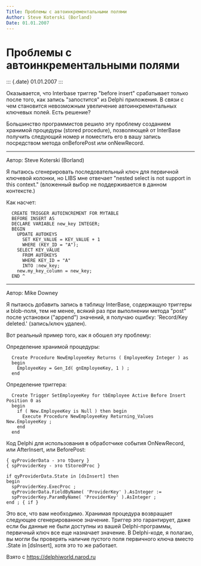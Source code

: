 ```yaml
---
Title: Проблемы с автоинкрементальными полями
Author: Steve Koterski (Borland)
Date: 01.01.2007
---
```



Проблемы с автоинкрементальными полями
======================================

::: {.date}
01.01.2007
:::

Оказывается, что Interbase триггер \"before insert\" срабатывает только
после того, как запись \"запостится\" из Delphi приложения. В связи с
чем становится невозможным увеличение автоинкрементальных ключевых
полей. Есть решение?

Большинство программистов решило эту проблему созданием хранимой
процедуры (stored procedure), позволяющей от InterBase получить
следующий номер и поместить его в вашу запись посредством метода
onBeforePost или onNewRecord.

------------------------------------------------------------------------

Автор: Steve Koterski (Borland)

Я пытаюсь сгенерировать последовательный ключ для первичной ключевой
колонки, но LIBS мне отвечает \"nested select is not support in this
context.\" (вложенный выбор не поддерживается в данном контексте.)

Как насчет:

      CREATE TRIGGER AUTOINCREMENT FOR MYTABLE
      BEFORE INSERT AS
      DECLARE VARIABLE new_key INTEGER;
      BEGIN
        UPDATE AUTOKEYS
          SET KEY_VALUE = KEY_VALUE + 1
          WHERE (KEY_ID = "A");
        SELECT KEY_VALUE
          FROM AUTOKEYS
          WHERE KEY_ID = "A"
          INTO :new_key;
        new.my_key_column = new_key;
      END ^

------------------------------------------------------------------------

Автор: Mike Downey

Я пытаюсь добавить запись в таблицу InterBase, содержащую триггеры и
blob-поля, тем не менее, всякий раз при выполнении метода \"post\" после
установки (\"append\") значений, я получаю ошибку: \'Record/Key
deleted.\' (запись/ключ удален).

Вот реальный пример того, как я обошел эту проблему:

Определение хранимой процедуры:

      Create Procedure NewEmployeeKey Returns ( EmployeeKey Integer ) as
      begin
        EmployeeKey = Gen_Id( gnEmployeeKey, 1 ) ;
      end

Определение триггера:

      Create Trigger SetEmployeeKey for tbEmployee Active Before Insert Position 0 as
      begin
        if ( New.EmployeeKey is Null ) then begin
          Execute Procedure NewEmployeeKey Returning_Values New.EmployeeKey ;
        end
      end

Код Delphi для использования в обработчике события OnNewRecord, или
AfterInsert, или BeforePost:

    { qyProviderData - это tQuery }
    { spProviderKey - это tStoredProc }
     
    if qyProviderData.State in [dsInsert] then
    begin
      spProviderKey.ExecProc ;
      qyProviderData.FieldByName( 'ProviderKey' ).AsInteger :=
      spProviderKey.ParamByName( 'ProviderKey' ).AsInteger ;
    end ; { if }

Это все, что вам необходимо. Хранимая процедура возвращает следующее
сгенерированное значение. Триггер это гарантирует, даже если бы данные
не были доступны из вашей Delphi-программы, первичный ключ все еще
назначает значение. В Delphi-коде, я полагаю, вы могли бы проверять
наличие пустого поля первичного ключа вместо .State in \[dsInsert\],
хотя это то же работает.

Взято с <https://delphiworld.narod.ru>
